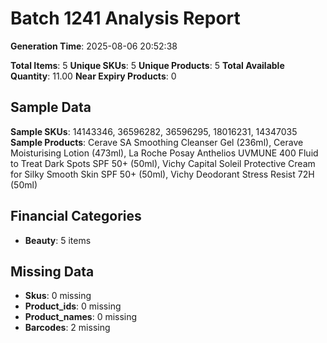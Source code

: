 # Batch 1241 Analysis Report

**Generation Time**: 2025-08-06 20:52:38

**Total Items**: 5
**Unique SKUs**: 5
**Unique Products**: 5
**Total Available Quantity**: 11.00
**Near Expiry Products**: 0

## Sample Data
**Sample SKUs**: 14143346, 36596282, 36596295, 18016231, 14347035
**Sample Products**: Cerave SA Smoothing Cleanser Gel (236ml), Cerave Moisturising Lotion (473ml), La Roche Posay Anthelios UVMUNE 400 Fluid to Treat Dark Spots SPF 50+ (50ml), Vichy Capital Soleil Protective Cream for Silky Smooth Skin SPF 50+ (50ml), Vichy Deodorant Stress Resist 72H (50ml)

## Financial Categories
- **Beauty**: 5 items

## Missing Data
- **Skus**: 0 missing
- **Product_ids**: 0 missing
- **Product_names**: 0 missing
- **Barcodes**: 2 missing
